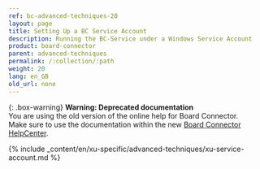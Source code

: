 ```yaml
---
ref: bc-advanced-techniques-20
layout: page
title: Setting Up a BC Service Account
description: Running the BC-Service under a Windows Service Account
product: board-connector
parent: advanced-techniques
permalink: /:collection/:path
weight: 20
lang: en_GB
old_url: none
---
```


{: .box-warning}
**Warning: Deprecated documentation** <br>
You are using the old version of the online help for Board Connector.<br>
Make sure to use the documentation within the new [Board Connector HelpCenter](https://helpcenter.theobald-software.com/board-connector/documentation/introduction/).

{% include _content/en/xu-specific/advanced-techniques/xu-service-account.md %}
